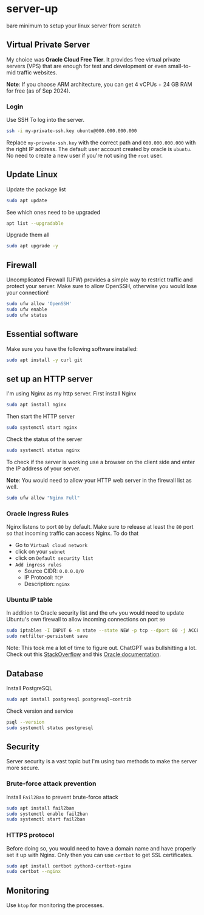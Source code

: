 # server-up
bare minimum to setup your linux server from scratch

## Virtual Private Server
My choice was **Oracle Cloud Free Tier**. It provides free virtual private servers (VPS) that are enough for test and development or even small-to-mid traffic websites. 

**Note**: If you choose ARM architecture, you can get 4 vCPUs + 24 GB RAM for free (as of Sep 2024). 

### Login
Use SSH To log into the server.  
```bash
ssh -i my-private-ssh.key ubuntu@000.000.000.000
```
Replace `my-private-ssh.key` with the correct path and `000.000.000.000` with the right IP address. 
The default user account created by oracle is `ubuntu`. 
No need to create a new user if you're not using the `root` user. 

## Update Linux
Update the package list
```bash
sudo apt update
```
See which ones need to be upgraded
```bash
apt list --upgradable
```
Upgrade them all
```bash
sudo apt upgrade -y
```

<!-- ## Create a new user
Create a new user with the `-m` options for a home directory
```bash
sudo useradd -m myname
```
Give sudo privileges to the user
```bash
sudo usermod -aG sudo myname
``` -->

## Firewall
Uncomplicated Firewall (UFW) provides a simple way to restrict traffic and protect your server. 
Make sure to allow OpenSSH, otherwise you would lose your connection! 
```bash 
sudo ufw allow 'OpenSSH'
sudo ufw enable
sudo ufw status
```

## Essential software
Make sure you have the following software installed:
```bash
sudo apt install -y curl git
```

## set up an HTTP server
I'm using Nginx as my http server. First install Nginx 
```bash
sudo apt install nginx
```
Then start the HTTP server
```bash
sudo systemctl start nginx
```
Check the status of the server
```bash
sudo systemctl status nginx
```
To check if the server is working use a browser on the client side and enter the IP address of your server.

**Note**: You would need to allow your HTTP web server in the firewall list as well. 
```bash
sudo ufw allow "Nginx Full"
```

### Oracle Ingress Rules
Nginx listens to port `80` by default. Make sure to release at least the `80` port so that incoming traffic can access Nginx. 
To do that 
- Go to `Virtual cloud network`
- click on your `subnet` 
- click on `Default security list`
- `Add ingress rules`
    * Source CIDR: `0.0.0.0/0`
    * IP Protocol: `TCP`
    * Description: `nginx`


### Ubuntu IP table
In addition to Oracle security list and the `ufw` you would need to update Ubuntu's own firewall to allow incoming connections on port `80`
```bash
sudo iptables -I INPUT 6 -m state --state NEW -p tcp --dport 80 -j ACCEPT
sudo netfilter-persistent save
```
Note: This took me a lot of time to figure out. ChatGPT was bullshitting a lot. 
Check out this [StackOverflow](https://stackoverflow.com/questions/62326988/cant-access-oracle-cloud-always-free-compute-http-port) and this [Oracle documentation](https://docs.oracle.com/en-us/iaas/developer-tutorials/tutorials/apache-on-ubuntu/01oci-ubuntu-apache-summary.htm). 

## Database
Install PostgreSQL
```bash
sudo apt install postgresql postgresql-contrib
```
Check version and service 
```bash
psql --version
sudo systemctl status postgresql
```

## Security 
Server security is a vast topic but I'm using two methods to make the server more secure. 

### Brute-force attack prevention
Install `Fail2Ban` to prevent brute-force attack
```bash
sudo apt install fail2ban
sudo systemctl enable fail2ban
sudo systemctl start fail2ban
```

### HTTPS protocol 
Before doing so, you would need to have a domain name and have properly set it up with Nginx. 
Only then you can use `certbot` to get SSL certificates. 
```bash
sudo apt install certbot python3-certbot-nginx
sudo certbot --nginx
```

## Monitoring 
Use `htop` for monitoring the processes. 

